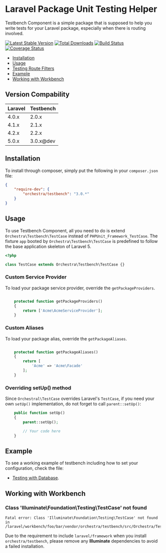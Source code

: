 Laravel Package Unit Testing Helper
==============

Testbench Component is a simple package that is supposed to help you write tests for your Laravel package, especially when there is routing involved.

[![Latest Stable Version](https://poser.pugx.org/orchestra/testbench/v/stable.png)](https://packagist.org/packages/orchestra/testbench)
[![Total Downloads](https://poser.pugx.org/orchestra/testbench/downloads.png)](https://packagist.org/packages/orchestra/testbench)
[![Build Status](https://travis-ci.org/orchestral/testbench.svg?branch=master)](https://travis-ci.org/orchestral/testbench)
[![Coverage Status](https://coveralls.io/repos/orchestral/testbench/badge.png?branch=master)](https://coveralls.io/r/orchestral/testbench?branch=master)

* [Installation](#installation)
* [Usage](#usage)
* [Testing Route Filters](#testing-route-filters)
* [Example](#example)
* [Working with Workbench](#working-with-workbench)

## Version Compability

 Laravel  | Testbench
:---------|:----------
 4.0.x    | 2.0.x
 4.1.x    | 2.1.x
 4.2.x    | 2.2.x
 5.0.x    | 3.0.x@dev

## Installation

To install through composer, simply put the following in your `composer.json` file:

```json
{
	"require-dev": {
		"orchestra/testbench": "3.0.*"
	}
}
```


## Usage

To use Testbench Component, all you need to do is extend `Orchestra\Testbench\TestCase` instead of `PHPUnit_Framework_TestCase`. The fixture `app` booted by `Orchestra\Testbench\TestCase` is predefined to follow the base application skeleton of Laravel 5.

```php
<?php

class TestCase extends Orchestra\Testbench\TestCase {}

```

### Custom Service Provider

To load your package service provider, override the `getPackageProviders`.

```php

	protected function getPackageProviders()
	{
		return ['Acme\AcmeServiceProvider'];
	}
```

### Custom Aliases

To load your package alias, override the `getPackageAliases`.

```php

	protected function getPackageAliases()
	{
		return [
			'Acme' => 'Acme\Facade'
		];
	}
```

### Overriding setUp() method

Since `Orchestral\TestCase` overrides Laravel's `TestCase`, if you need your own `setUp()` implementation, do not forget to call `parent::setUp()`:

```php
    public function setUp()
    {
    	parent::setUp();

    	// Your code here
    }
```

## Example

To see a working example of testbench including how to set your configuration, check the file:

* [Testing with Database](tests/DatabaseFixtureTest.php).

## Working with Workbench

### Class 'Illuminate\Foundation\Testing\TestCase' not found

	Fatal error: Class 'Illuminate\Foundation\Testing\TestCase' not found in /laravel/workbench/foo/bar/vendor/orchestra/testbench/src/Orchestra/Testbench/TestCase.php

Due to the requirement to include `laravel/framework` when you install `orchestra/testbench`, please remove any **Illuminate** dependencies to avoid a failed installation.
